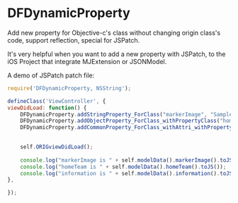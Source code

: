 # DFDynamicProperty
Add new property for Objective-c's class without changing origin class's code, support reflection, special for JSPatch. 

It's very helpful when you want to add a new property with JSPatch, to the iOS Project that integrate MJExtension or JSONModel.

A demo of JSPatch patch file:
```js
require('DFDynamicProperty, NSString');

defineClass('ViewController', {
viewDidLoad: function() {
    DFDynamicProperty.addStringProperty_ForClass("markerImage", "SampleModel");
    DFDynamicProperty.addObjectProperty_ForClass_withPropertyClass("homeTeam", "SampleModel", "NSString");
    DFDynamicProperty.addCommonProperty_ForClass_withAttri_withPropertyClass_withCustomEncodeType("information", "SampleModel", "copy,nonatomic", NSString.class(), null);

    
    self.ORIGviewDidLoad();
    
    console.log("markerImage is " + self.modelData().markerImage().toJS());
    console.log("homeTeam is " + self.modelData().homeTeam().toJS());
    console.log("information is " + self.modelData().information().toJS());
},

});
```
